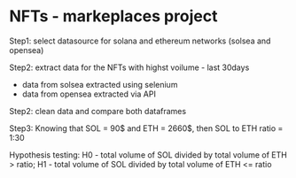 # NFTs - markeplaces project

Step1:
select datasource for solana and ethereum networks (solsea and opensea)

Step2: 
extract data for the NFTs with highst voilume - last 30days

- data from solsea extracted using selenium
- data from opensea extracted via API

Step2: 
clean data and compare both dataframes

Step3:
Knowing that SOL = 90$ and ETH = 2660$, then SOL to ETH ratio =  1:30

Hypothesis testing:
  H0 - total volume of SOL divided by total volume of ETH > ratio; 
  H1 - total volume of SOL divided by total volume of ETH <= ratio
